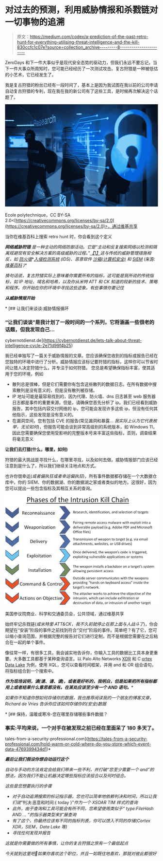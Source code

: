 # 对过去的预测，利用威胁情报和杀戮链对一切事物的追溯

> 原文：<https://medium.com/codex/a-prediction-of-the-past-retro-hunt-for-everything-utilising-threat-intelligence-and-the-kill-830ccfc1c07e?source=collection_archive---------8----------------------->

ZeroDays 和下一件大事似乎是现代安全态势的驱动力，但我们永远不要忘记，当下一件大事众所周知时，您可能已经经历了一次测试攻击。复古狩猎是一种被低估的小艺术，它已经发生了。

我是复古狩猎的粉丝已经有一段时间了，基本上是因为我试图在我以前的公司申请自动复古狩猎的专利，现在我在我的新公司有了这些工具，是时候再次解决这个话题了。

![](img/4dcb1c4c5e721fe051a126e795ee3ba5.png)

Ecole polytechnique，CC BY-SA 2.0<[https://creativecommons.org/licenses/by-sa/2.0](https://creativecommons.org/licenses/by-sa/2.0)>，通过维基共享

当你在维基百科上搜索 retro hunt 时，你会看到这个定义

***网络威胁狩猎*** *是一种主动的网络防御活动。它是“主动和反复搜索网络以检测和隔离规避现有安全解决方案的高级威胁的过程。”*[*【1】*](https://en.wikipedia.org/wiki/Cyber_threat_hunting#cite_note-1)*这与传统的威胁管理措施相反，如* [*防火墙*](https://en.wikipedia.org/wiki/Firewall_(computing))*[*入侵检测系统*](https://en.wikipedia.org/wiki/Intrusion_detection_system) *(IDS)、恶意软件* [*沙箱(计算机安全)*](https://en.wikipedia.org/wiki/Sandbox_(computer_security)) *和* [*SIEM*](https://en.wikipedia.org/wiki/Security_information_and_event_management) (来源: [*维基百科*](https://en.wikipedia.org/wiki/Cyber_threat_hunting) *)**

*换句话说，复古狩猎实际上意味着你需要所有的指标，这可能是我所说的传统指标，如 IP 地址、域名和哈希，以及你从米特 ATT 和 CK 知道的较新的技术、策略和程序。你开始在你的环境中寻找这些迹象。有些事情你要记住*

***从威胁情报开始***

*[](https://cybernotdienst.de/lets-talk-about-threat-intelligence-cycle-2e71d99f4b25) [## 让我们来谈谈:威胁情报循环

### “让我们谈谈”是我计划了一段时间的一个系列，它将涵盖一些很老的话题，但我发现自己…

cybernotdienst.de](https://cybernotdienst.de/lets-talk-about-threat-intelligence-cycle-2e71d99f4b25) 

我已经单独写了一篇关于威胁情报的文章。您应该确保您收到的指标或报告已经在您独特的环境中进行了分析。威胁情报应该标记要狩猎的指标，这样你可以节省时间让猎人决定狩猎什么，并专注于如何狩猎。
您总是希望确保指标丰富，使其适用于您的环境，例如

*   散列总是很棒，但是它们需要你有包含这些散列的数据日志。在所有数据中搜索散列是没有意义的，但是没有散列被存储。
*   IP 地址可能是最容易找到的，因为代理、防火墙、dns 日志甚至 web 服务器日志都是事件的重要来源。但是，请确保您首先分析了 ip。我们已经看到威胁报告，其中包括内容交付网络的 ip，您可能会发现许多这些 ip，但没有任何其他指示，这些发现是没有意义的。
*   在漏洞空间，您有包括 CVE 的报告(常见漏洞和暴露… *我实际上认为它代表枚举，无论如何*)，但报告可能会谈到非常高级别的系统版本，如 Windows 11，因此您需要确保您使用受影响的完整版本号来丰富这些指标，否则，调查结果将毫无意义

**让我们去打猎(什么，哪里，如何)**

狩猎的最大挑战是寻找什么，在哪里寻找，以及如何去做。威胁情报部门应该已经注意到是什么了，所以我们继续关注地点和方式。

也许你很幸运(*或者偏执狂或者幸运偏执狂*)，所有事件数据都存储在一个大数据仓库中，你的 SIEM、你的数据湖、你的数据湖之家或者类似的地方。这很好，因为您可以提出一些包含指标及其相互关系的查询。

![](img/50d44a93364f25fea66009cdd519abfa.png)

美国参议院商业、科学和交通委员会，公共领域，通过维基共享

始终牢记杀戮链(*或米特里·ATT&CK，我不久前就停止在那上面与人战斗了*)，你会期望在“安装”阶段的事件之前找到符合“交付”阶段的事件。简单吧？有了它，您可以缩小查询范围，并根据完整的报告对它们进行定制，而不是根据您需要在之后粘合在一起的单个事件。

像往常一样，有很多工具，我会诚实地告诉你，你输入工具的数据比工具本身更重要。大多数工具都基于某种查询语言。以 Palo Alto Networks [XDR](https://www.paloaltonetworks.com/cortex/cortex-xdr) 和 C [ortex Data Lake](https://www.paloaltonetworks.com/cortex/cortex-data-lake) 为例，使用 XQL，您可以查看时间框架，并用 and 和 OR 组合语句，将指标组合到一个搜索中。

***作为现场说明，请(请、请、请)，或者是好听的，我明白，但是如果把所有指标都用上或者结果什么意思都没有。在某处应该至少有一个 AND 语句。**** 

*如果你不知道你想如何存储你的数据，我也推荐阅读我的一个朋友的博客文章，Richard de Vries 告诉你应该如何存储你的(安全)数据*

*[](https://tales-from-a-security-professional.com/hold-warm-or-cold-where-do-you-store-which-event-data-4769399434d1) [## 保持，温暖或寒冷-您在哪里存储哪些事件数据？

### 事实:平均来说，一个对手在被发现之前已经在里面呆了 180 多天了。

tales-from-a-security-professional.com](https://tales-from-a-security-professional.com/hold-warm-or-cold-where-do-you-store-which-event-data-4769399434d1)* 

***最后让我们假设你想自动运行这个***

*自动与手动的方法肯定会给我们带来一些不利，并打破“您至少需要一个 and”的想法，因为我们不能让机器决定哪些指标应该组合以及何时组合。*

*这些是您想要执行的步骤*

*   *对于自动追溯搜索的标记指示器，您也可以简单地依赖判决和时间，所以让我们说*“判决:恶意和时间:{ today }”*作为一个 XSOAR TIM 样式的查询*
*   *此外，由于查询和工具可能会有所不同，您希望使用类似于“ *type:FileHash AND …* ”的指示器类型来扩展查询*
*   *有了这个，你最终应该有不同的指标列表，你可以馈入不同的存储(Cortex XDR，SIEM，Data Lake 等)*
*   *寻找任何发现并报告*

*这就是你需要做的所有事情，让你的复古狩猎之旅有一个最低起点*

*今天就到这里吧👏如果你喜欢这个职位，并且一如既往地喜欢，那就对彼此都很好*